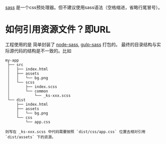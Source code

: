 

[sass](http://sass-lang.com) 是一个css预处理器。但不建议使用sass语法（空格缩进，省略行尾冒号）。

# 如何引用资源文件？即URL
工程使用的是 简单封装了 [node-sass](https://github.com/sass/node-sass), [gulp-sass](https://github.com/dlmanning/gulp-sass) 打包的。
最终的目录结构与实际源代码的结构是不一致的。比如

```
my-app
 ├── src
 │   ├── index.html
 │   ├── assets
 │   │   └── bg.png
 │   └── scss
 │       ├── index.scss
 │       └── common
 │           └── _ks-xxx.scss
 └── dist
     ├── index.html
     ├── assets
     │   └── bg.png
     └── css
         └── app.css

则写在 _ks-xxx.scss 中代码需要按照 `dist/css/app.css` 位置去相对引用 `dist/assets` 下的资源。
```

